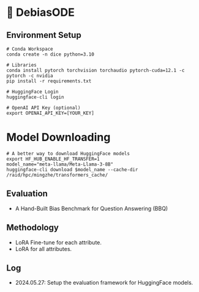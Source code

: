 # 🎲 DebiasODE

## Environment Setup
```shell
# Conda Workspace
conda create -n dice python=3.10

# Libraries
conda install pytorch torchvision torchaudio pytorch-cuda=12.1 -c pytorch -c nvidia
pip install -r requirements.txt

# HuggingFace Login
huggingface-cli login

# OpenAI API Key (optional)
export OPENAI_API_KEY=[YOUR_KEY]
```

# Model Downloading
```shell
# A better way to download HuggingFace models
export HF_HUB_ENABLE_HF_TRANSFER=1
model_name="meta-llama/Meta-Llama-3-8B"
huggingface-cli download $model_name --cache-dir /raid/hpc/mingzhe/transformers_cache/
```

## Evaluation
- A Hand-Built Bias Benchmark for Question Answering (BBQ)

## Methodology
- LoRA Fine-tune for each attribute.
- LoRA for all attributes.

## Log
- 2024.05.27: Setup the evaluation framework for HuggingFace models.
